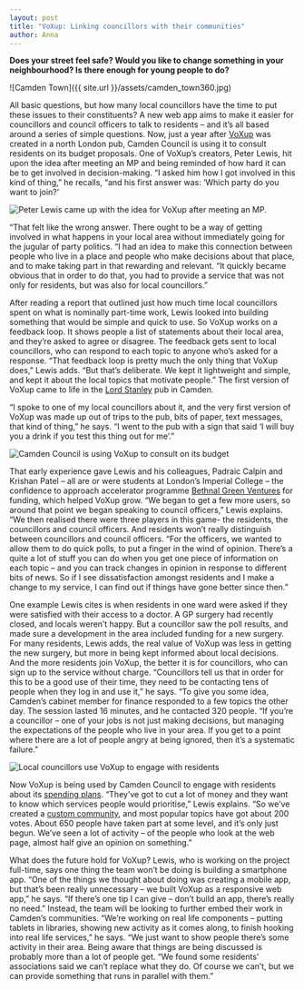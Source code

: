 ```yaml
---
layout: post
title: "VoXup: Linking councillors with their communities"
author: Anna
---
```


__Does your street feel safe? Would you like to change something in your neighbourhood? Is there enough for young people to do?__

![Camden Town]({{ site.url }}/assets/camden_town360.jpg)

All basic questions, but how many local councillors have the time to put these issues to their constituents? A new web app aims to make it easier for councillors and council officers to talk to residents – and it’s all based around a series of simple questions. Now, just a year after [VoXup](http://www.voxup.co.uk/) was created in a north London pub, Camden Council is using it to consult residents on its budget proposals. One of VoXup’s creators, Peter Lewis, hit upon the idea after meeting an MP and being reminded of how hard it can be to get involved in decision-making. “I asked him how I got involved in this kind of thing,” he recalls, “and his first answer was: ‘Which party do you want to join?’

![Peter Lewis came up with the idea for VoXup after meeting an MP.](https://web.archive.org/web/20150910030553im_/http://codeforeurope.net/wp-content/uploads/2015/01/e58669dbb26bf07cce680cb5a898dde7-360x240.jpg)

“That felt like the wrong answer. There ought to be a way of getting involved in what happens in your local area without immediately going for the jugular of party politics. “I had an idea to make this connection between people who live in a place and people who make decisions about that place, and to make taking part in that rewarding and relevant. “It quickly became obvious that in order to do that, you had to provide a service that was not only for residents, but was also for local councillors.”

After reading a report that outlined just how much time local councillors spent on what is nominally part-time work, Lewis looked into building something that would be simple and quick to use. So VoXup works on a feedback loop. It shows people a list of statements about their local area, and they’re asked to agree or disagree. The feedback gets sent to local councillors, who can respond to each topic to anyone who’s asked for a response. “That feedback loop is pretty much the only thing that VoXup does,” Lewis adds.  “But that’s deliberate. We kept it lightweight and simple, and kept it about the local topics that motivate people.” The first version of VoXup came to life in the [Lord Stanley](http://www.thelordstanley.com/) pub in Camden.

“I spoke to one of my local councillors about it, and the very first version of VoXup was made up out of trips to the pub, bits of paper, text messages, that kind of thing,” he says. “I went to the pub with a sign that said ‘I will buy you a drink if you test this thing out for me’.”

![Camden Council is using VoXup to consult on its budget](https://web.archive.org/web/20150910030553im_/http://codeforeurope.net/wp-content/uploads/2015/01/0d2d43ed0850e051a684282f39c0870e-360x240.jpg)

That early experience gave Lewis and his colleagues, Padraic Calpin and Krishan Patel – all are or were students at London’s Imperial College – the confidence to approach accelerator programme [Bethnal Green Ventures](http://bethnalgreenventures.com/) for funding, which helped VoXup grow. “We began to get a few more users, so around that point we began speaking to council officers,” Lewis explains.  “We then realised there were three players in this game- the residents, the councillors and council officers. And residents won’t really distinguish between councillors and council officers. “For the officers, we wanted to allow them to do quick polls, to put a finger in the wind of opinion. There’s a quite a lot of stuff you can do when you get one piece of information on each topic – and you can track changes in opinion in response to different bits of news. So if I see dissatisfaction amongst residents and I make a change to my service, I can find out if things have gone better since then.”

One example Lewis cites is when residents in one ward were asked if they were satisfied with their access to a doctor. A GP surgery had recently closed, and locals weren’t happy. But a councillor saw the poll results, and made sure a development in the area included funding for a new surgery. For many residents, Lewis adds, the real value of VoXup was less in getting the new surgery, but more in being kept informed about local decisions. And the more residents join VoXup, the better it is for councillors, who can sign up to the service without charge. “Councillors tell us that in order for this to be a good use of their time, they need to be contacting tens of people when they log in and use it,” he says. “To give you some idea, Camden’s cabinet member for finance responded to a few topics the other day. The session lasted 16 minutes, and he contacted 320 people. “If you’re a councillor – one of your jobs is not just making decisions, but managing the expectations of the people who live in your area. If you get to a point where there are a lot of people angry at being ignored, then it’s a systematic failure.”

![Local councillors use VoXup to engage with residents](https://web.archive.org/web/20150910030553/http://codeforeurope.net/wp-content/uploads/2015/01/fdfecac77f83eb4c4aa2f0ab2c2b953a-360x240.jpg)

Now VoXup is being used by Camden Council to engage with residents about its [spending plans](http://www.camden.gov.uk/ccm/content/council-and-democracy/publications-and-finances/twocolumn/camden-financial-challenge-.en). “They’ve got to cut a lot of money and they want to know which services people would prioritise,” Lewis explains. “So we’ve created a [custom community](http://www.voxup.co.uk/camdenchallenge), and most popular topics have got about 200 votes. About 650 people have taken part at some level, and it’s only just begun. We’ve seen a lot of activity – of the people who look at the web page, almost half give an opinion on something.”

What does the future hold for VoXup? Lewis, who is working on the project full-time, says one thing the team won’t be doing is building a smartphone app. “One of the things we thought about doing was creating a mobile app, but that’s been really unnecessary – we built VoXup as a responsive web app,” he says. “If there’s one tip I can give – don’t build an app, there’s really no need.” Instead, the team will be looking to further embed their work in Camden’s communities. “We’re working on real life components –  putting tablets in libraries, showing new activity as it comes along, to finish hooking into real life services,” he says.  “We just want to show people there’s some activity in their area. Being aware that things are being discussed is probably more than a lot of people get. “We found some residents’ associations said we can’t replace what they do. Of course we can’t, but we can provide something that runs in parallel with them.”
